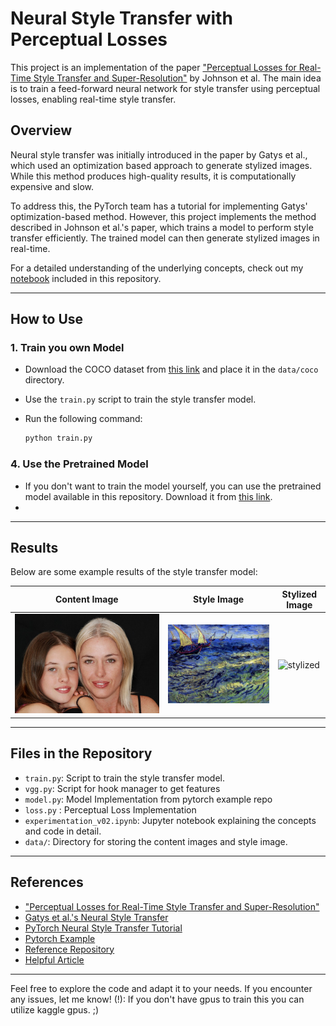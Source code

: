 # Neural Style Transfer with Perceptual Losses

This project is an implementation of the paper ["Perceptual Losses for Real-Time Style Transfer and Super-Resolution"](https://arxiv.org/pdf/1603.08155) by Johnson et al. The main idea is to train a feed-forward neural network for style transfer using perceptual losses, enabling real-time style transfer.

## Overview

Neural style transfer was initially introduced in the paper by Gatys et al., which used an optimization based approach to generate stylized images. While this method produces high-quality results, it is computationally expensive and slow.

To address this, the PyTorch team has a tutorial for implementing Gatys' optimization-based method. However, this project implements the method described in Johnson et al.'s paper, which trains a model to perform style transfer efficiently. The trained model can then generate stylized images in real-time.

For a detailed understanding of the underlying concepts, check out my [notebook](https://github.com/emanalytic/Perceptual-Losses-Neural-Style-Transfer/blob/main/notebooks/experimentation_v02.ipynb) included in this repository.

---

## How to Use

### 1. Train you own Model
- Download the COCO dataset from [this link](https://cocodataset.org/#download) and place it in the `data/coco` directory.

- Use the `train.py` script to train the style transfer model.
- Run the following command:
  ```bash
  python train.py 
  ```

### 4. Use the Pretrained Model
- If you don't want to train the model yourself, you can use the pretrained model available in this repository. Download it from [this link](#).
- 
---

## Results

Below are some example results of the style transfer model:

| Content Image | Style Image | Stylized Image |
|---------------|-------------|----------------|
| ![Content](https://github.com/emanalytic/Perceptual-Losses-Neural-Style-Transfer/blob/main/data/content_dir/family-gc23518eae_640.jpg) | ![style](https://github.com/emanalytic/Perceptual-Losses-Neural-Style-Transfer/blob/main/data/Vincent_van_Gogh.png) | ![stylized](examples/stylized.jpg) |

---

## Files in the Repository

- `train.py`: Script to train the style transfer model.
- `vgg.py`: Script for hook manager to get features
- `model.py`: Model Implementation from pytorch example repo
- `loss.py` : Perceptual Loss Implementation
- `experimentation_v02.ipynb`: Jupyter notebook explaining the concepts and code in detail.
- `data/`: Directory for storing the content images and style image.

---

## References

- ["Perceptual Losses for Real-Time Style Transfer and Super-Resolution"](https://arxiv.org/pdf/1603.08155)
- [Gatys et al.'s Neural Style Transfer](https://arxiv.org/pdf/1508.06576)
- [PyTorch Neural Style Transfer Tutorial](https://pytorch.org/tutorials/advanced/neural_style_tutorial.html)
- [Pytorch Example](https://github.com/pytorch/examples)
- [Reference Repository](https://github.com/francislata/Perceptual-Losses/tree/master)
- [Helpful Article](https://sh-tsang.medium.com/brief-review-perceptual-losses-for-real-time-style-transfer-and-super-resolution-ac4fd2658b8)
---

Feel free to explore the code and adapt it to your needs. If you encounter any issues, let me know!
(!): If you don't have gpus to train this you can utilize kaggle gpus. ;)

